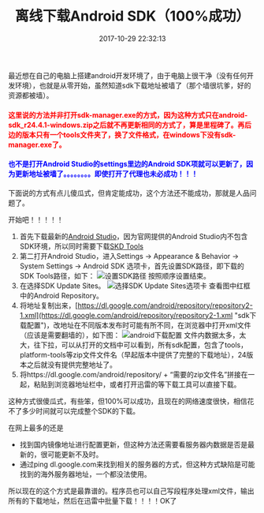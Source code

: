 ﻿---
title: 离线下载Android SDK（100%成功）
tags:
  - android
  - sdk
categories:
  - Android
date: 2017-10-29 22:32:13
---

最近想在自己的电脑上搭建android开发环境了，由于电脑上很干净（没有任何开发环境），也就是从零开始，虽然知道sdk下载地址被墙了（那个墙很坑爹，好的资源都被墙）。

#### <font color='red'>这里说的方法并非打开sdk-manager.exe的方式，因为这种方式只在android-sdk_r24.4.1-windows.zip之后就不再更新相同的方式了，算是里程碑了。再后边的版本只有一个tools文件夹了，换了文件格式，在windows下没有sdk-manager.exe了。</font>
#### <font color='blue'>也不是打开Android Studio的settings里边的Android SDK项就可以更新了，因为更新地址被墙了。。。。。。。。即使打开了代理也未必成功！！！</font>

下面说的方式有点儿傻瓜式，但肯定能成功，这个方法还不能成功，那就是人品问题了。

开始吧！！！！！

1. 首先下载最新的[Android Studio](https://dl.google.com/dl/android/studio/ide-zips/3.0.0.18/android-studio-ide-171.4408382-windows.zip)，因为官网提供的Android Studio内不包含SDK环境，所以同时需要下载[SKD Tools](https://dl.google.com/android/repository/sdk-tools-windows-3859397.zip)
2. 第二打开Android Studio，进入Settings -> Appearance & Behavior -> System Settings -> Android SDK 选项卡，首先设置SDK路径，即下载的SDK Tools路径，如下：
![设置SDK路径](/images/how-to-download-android-sdk-offline/set_sdk_location.png "SDK路径")
按照顺序设置结束。
3. 在选择SDK Update Sites。
![选择SDK Update Sites选项卡](/images/how-to-download-android-sdk-offline/select_sdk_update_sites.png "sdk update sites")
查看图中红框中的Android Repository。
4. 将地址复制出来，[https://dl.google.com/android/repository/repository2-1.xml](https://dl.google.com/android/repository/repository2-1.xml "sdk下载配置")，改地址在不同版本发布时可能有所不同，在浏览器中打开xml文件（应该是需要翻墙的），如下图：
![android下载配置](/images/how-to-download-android-sdk-offline/android_repository_xml.png)
文件内数据太多，太大，往下拉，可以从打开的文档中可以看到，所有sdk配置，包含了tools，platform-tools等zip文件文件名（早起版本中提供了完整的下载地址），24版本之后就没有提供完整地址了。
5. 将https://dl.google.com/android/repository/ + “需要的zip文件名”拼接在一起，粘贴到浏览器地址栏中，或者打开迅雷的等下载工具可以直接下载。

这种方式很傻瓜式，有些笨，但100%可以成功，且现在的网络速度很快，相信花不了多少时间就可以完成整个SDK的下载。

在网上最多的还是
* 找到国内镜像地址进行配置更新，但这种方法还需要看服务器内数据是否是最新的，很可能更新不及时。
* 通过ping dl.google.com来找到相关的服务器的方式，但这种方式缺陷是可能找到的海外服务器地址，一个都没法使用。

所以现在的这个方式是最靠谱的。程序员也可以自己写段程序处理xml文件，输出所有的下载地址，然后在迅雷中批量下载！！！！OK了
